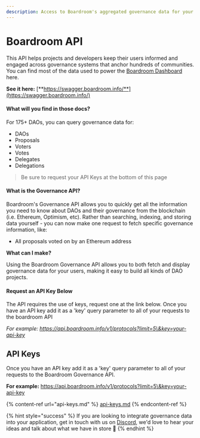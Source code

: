 ```yaml
---
description: Access to Boardroom's aggregated governance data for your applications.
---
```


# Boardroom API

This API helps projects and developers keep their users informed and engaged across governance systems that anchor hundreds of communities. You can find most of the data used to power the [Boardroom Dashboard](https://boardroom.io/) here.

**See it here:** [**https://swagger.boardroom.info/**](https://swagger.boardroom.info/)

#### What will you find in those docs?

For 175+ DAOs, you can query governance data for:

* DAOs
* Proposals
* Voters
* Votes
* Delegates
* Delegations

> Be sure to request your API Keys at the bottom of this page

#### What is the Governance API?

Boardroom's Governance API allows you to quickly get all the information you need to know about DAOs and their governance from the blockchain (i.e. Ethereum, Optimism, etc). Rather than searching, indexing, and storing data yourself - you can now make one request to fetch specific governance information, like:

* All proposals voted on by an Ethereum address

**What can I make?**

Using the Boardroom Governance API allows you to both fetch and display governance data for your users, making it easy to build all kinds of DAO projects.

#### Request an API Key Below

The API requires the use of keys, request one at the link below. Once you have an API key add it as a 'key' query parameter to all of your requests to the boardroom API

_For example: https://api.boardroom.info/v1/protocols?limit=5\&key=your-api-key_

## **API Keys**

Once you have an API key add it as a 'key' query parameter to all of your requests to the Boardroom Governance API.

**For example:** https://api.boardroom.info/v1/protocols?limit=5\&key=your-api-key

{% content-ref url="api-keys.md" %}
[api-keys.md](api-keys.md)
{% endcontent-ref %}

{% hint style="success" %}
If you are looking to integrate governance data into your application, get in touch with us on [Discord](https://discord.gg/UBqtEddhsC), we'd love to hear your ideas and talk about what we have in store 🚀
{% endhint %}
